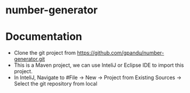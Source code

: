 # number-generator



# Documentation
  
* Clone the git project from https://github.com/gpandu/number-generator.git
* This is a Maven project, we can use InteliJ or Eclipse IDE to import this project.
* In InteliJ, Navigate to #File -> New -> Project from Existing Sources -> Select the git repository from local
